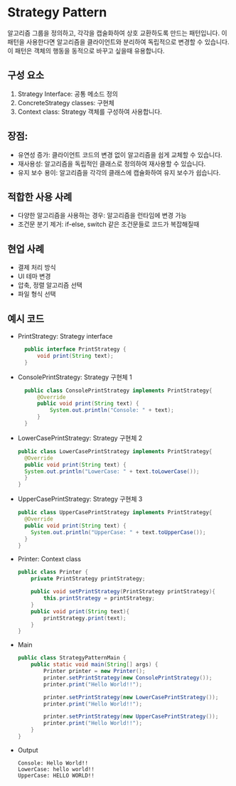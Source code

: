 # Strategy Pattern

알고리즘 그룹을 정의하고, 각각을 캡술화하여 상호 교환하도록 만드는 패턴입니다. 이 패턴을 사용한다면 알고리즘을 클라이언트와 분리하여 독립적으로 변경할 수 있습니다. 이 패턴은 객체의 행동을 동적으로 바꾸고 싶을때 유용합니다.

## 구성 요소
1. Strategy Interface: 공통 메소드 정의
2. ConcreteStrategy classes: 구현체
3. Context class: Strategy 객체를 구성하여 사용합니다.

## 장점:
* 유연성 증가: 클라이언트 코드의 변경 없이 알고리즘을 쉽게 교체할 수 있습니다.
* 재사용성: 알고리즘을 독립적인 클래스로 정의하여 재사용할 수 있습니다.
* 유지 보수 용이: 알고리즘을 각각의 클래스에 캡슐화하여 유지 보수가 쉽습니다.

## 적합한 사용 사례
* 다양한 알고리즘을 사용하는 경우: 알고리즘을 런타임에 변경 가능
* 조건문 분기 제거: if-else, switch 같은 조건문들로 코드가 복잡해질때  

## 현업 사례
* 결제 처리 방식 
* UI 테마 변경
* 압축, 정렬 알고리즘 선택
* 파일 형식 선택

## 예시 코드
* PrintStrategy: Strategy interface
  ```java
    public interface PrintStrategy {
        void print(String text);
    }
    ```
* ConsolePrintStrategy: Strategy 구현체 1
  ```java
    public class ConsolePrintStrategy implements PrintStrategy{
        @Override
        public void print(String text) {
            System.out.println("Console: " + text);
        }
    }

    ```

* LowerCasePrintStrategy: Strategy 구현체 2
  ```java
  public class LowerCasePrintStrategy implements PrintStrategy{
    @Override
    public void print(String text) {
    System.out.println("LowerCase: " + text.toLowerCase());
    }
  }
    ```

* UpperCasePrintStrategy: Strategy 구현체 3
  ```java
  public class UpperCasePrintStrategy implements PrintStrategy{
    @Override
    public void print(String text) {
      System.out.println("UpperCase: " + text.toUpperCase());
    }
  }
    ```

* Printer: Context class
  ```java
  public class Printer {
      private PrintStrategy printStrategy;
  
      public void setPrintStrategy(PrintStrategy printStrategy){
          this.printStrategy = printStrategy;
      }
      public void print(String text){
          printStrategy.print(text);
      }
  }
  ```
  
* Main
    ```java
    public class StrategyPatternMain {
        public static void main(String[] args) {
            Printer printer = new Printer();
            printer.setPrintStrategy(new ConsolePrintStrategy());
            printer.print("Hello World!!");
    
            printer.setPrintStrategy(new LowerCasePrintStrategy());
            printer.print("Hello World!!");
    
            printer.setPrintStrategy(new UpperCasePrintStrategy());
            printer.print("Hello World!!");
        }
    }
    ```

* Output
  ```shell
  Console: Hello World!!
  LowerCase: hello world!!
  UpperCase: HELLO WORLD!!
  ```